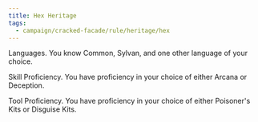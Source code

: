 ```yaml
---
title: Hex Heritage
tags:
  - campaign/cracked-facade/rule/heritage/hex
---
```


Languages. You know Common, Sylvan, and one other language of your choice.

Skill Proficiency. You have proficiency in your choice of either Arcana or Deception.

Tool Proficiency. You have proficiency in your choice of either Poisoner's Kits or Disguise Kits.
